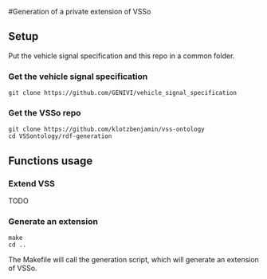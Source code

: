 #Generation of a private extension of VSSo

## Setup
Put the vehicle signal specification and this repo in a common folder. 
### Get the vehicle signal specification

```shell
git clone https://github.com/GENIVI/vehicle_signal_specification
```
### Get the VSSo repo
```shell
git clone https://github.com/klotzbenjamin/vss-ontology
cd VSSontology/rdf-generation
```

## Functions usage
### Extend VSS
TODO

### Generate an extension
```shell
make
cd ..
```
The Makefile will call the generation script, which will generate an extension of VSSo.
